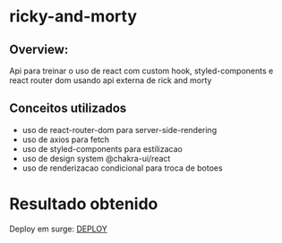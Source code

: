 # ricky-and-morty
 
## Overview:
Api para treinar o uso de react com custom hook, styled-components e react router dom usando api externa de rick and morty 

## Conceitos utilizados
- uso de react-router-dom para server-side-rendering
- uso de axios para fetch
- uso de styled-components para estilizacao
- uso de design system @chakra-ui/react
- uso de renderizacao condicional para troca de botoes

# Resultado obtenido
Deploy em surge: [DEPLOY]("https://my-pokedex-api.surge.sh")
